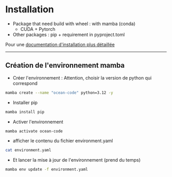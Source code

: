 # Installation

- Package that need build with wheel : with mamba (conda)
    -  CUDA + Pytorch 
- Other packages : pip + requirement in pyproject.toml


Pour une [documentation d'installation plus détaillée](./ocean-code_env.md)

---
## Création de l'environnement mamba

- Créer l'environnement : Attention, choisir la version de python qui correspond
``` bash
mamba create --name "ocean-code" python=3.12 -y
```
- Installer pip
``` bash
mamba install pip
```

- Activer l'environnement
``` bash
mamba activate ocean-code
```
- afficher le contenu du fichier environment.yaml
``` bash
cat environment.yaml
```
- Et lancer la mise à jour de l'environnement (prend du temps)
``` bash
mamba env update -f environment.yaml
```
